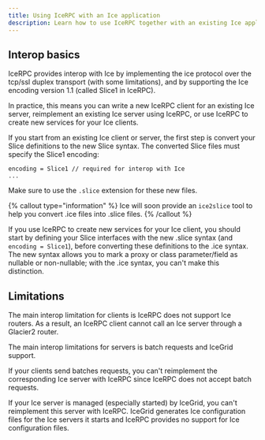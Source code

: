 ```yaml
---
title: Using IceRPC with an Ice application
description: Learn how to use IceRPC together with an existing Ice application.
---
```


## Interop basics

IceRPC provides interop with Ice by implementing the ice protocol over the tcp/ssl duplex transport (with some
limitations), and by supporting the Ice encoding version 1.1 (called Slice1 in IceRPC).

In practice, this means you can write a new IceRPC client for an existing Ice server, reimplement an existing Ice server
using IceRPC, or use IceRPC to create new services for your Ice clients.

If you start from an existing Ice client or server, the first step is convert your Slice definitions to the new Slice
syntax. The converted Slice files must specify the Slice1 encoding:
```slice
encoding = Slice1 // required for interop with Ice
...

```
Make sure to use the `.slice` extension for these new files.

{% callout type="information" %}
Ice will soon provide an `ice2slice` tool to help you convert .ice files into .slice files.
{% /callout %}

If you use IceRPC to create new services for your Ice client, you should start by defining your Slice interfaces with
the new .slice syntax (and `encoding = Slice1`), before converting these definitions to the .ice syntax. The new syntax
allows you to mark a proxy or class parameter/field as nullable or non-nullable; with the .ice syntax, you can't make
this distinction.

## Limitations

The main interop limitation for clients is IceRPC does not support Ice routers. As a result, an IceRPC client cannot
call an Ice server through a Glacier2 router.

The main interop limitations for servers is batch requests and IceGrid support.

If your clients send batches requests, you can't reimplement the corresponding Ice server with IceRPC since IceRPC does
not accept batch requests.

If your Ice server is managed (especially started) by IceGrid, you can't reimplement this server with IceRPC. IceGrid
generates Ice configuration files for the Ice servers it starts and IceRPC provides no support for Ice configuration
files.
